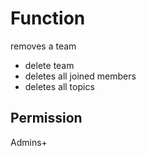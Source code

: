 # Function
removes a team

- delete team
- deletes all joined members
- deletes all topics

## Permission
Admins+
